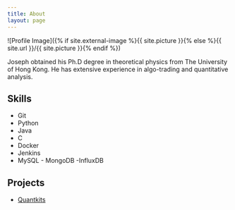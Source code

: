```yaml
---
title: About
layout: page
---
```

![Profile Image]({% if site.external-image %}{{ site.picture }}{% else %}{{ site.url }}/{{ site.picture }}{% endif %})


<p> Joseph obtained his Ph.D degree in theoretical physics from The University of Hong Kong. He has extensive experience in algo-trading and quantitative analysis. </p>



<h2>Skills</h2>

<ul class="skill-list">
	<li>Git</li>
	<li>Python</li>
	<li>Java</li>
	<li>C</li>
	<li>Docker</li>
	<li>Jenkins</li>
	<li>MySQL - MongoDB -InfluxDB</li>
</ul>

<h2>Projects</h2>

<ul>
	<li><a href="https://github.com/josephchenhk/quantkits">Quantkits</a></li>
</ul>
